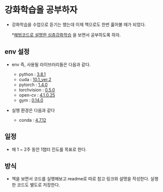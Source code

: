 # 강화학습을 공부하자 #

* 강화학습을 수업으로 듣기는 했는데 이제 책으로도 한번 훓어볼 때가 되었다.

    *[해법코드로 설명한 심층강화학습](https://book.naver.com/bookdb/book_detail.nhn?bid=16293174) 을 보면서 공부하도록 하자.

## env 설정 ##

* env 즉, 사용될 라이브러리들은 다음과 같다.
    * python : [3.8.1](https://www.python.org/downloads/release/python-381/)
    * cuda : [10.1_ver.2](https://developer.nvidia.com/cuda-10.1-download-archive-update2?target_os=Windows&target_arch=x86_64&target_version=10&target_type=exenetwork)
    * pytorch : [1.4.0](https://pytorch.org/get-started/locally/)
    * torchvision : [0.5.0](https://anaconda.org/pytorch/torchvision)
    * open-cv : [4.1.0.25](https://pypi.org/project/opencv-python/4.1.0.25/)
    * gym : [0.14.0](https://pypi.org/project/gym/0.14.0/)


* 실행 환경은 다음과 같다
    * conda : [4.7.12](https://github.com/conda/conda/releases/tag/4.7.12)


## 일정 ##

* 매 1 ~ 2주 동안 1챕터 진도를 목표로 한다.

## 방식 ##

* 책을 보면서 코드를 실행해보고 readme로 따로 참고 링크와 설명을 작성한다. 실행한 코드도 별도로 저장한다.
